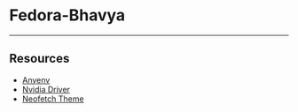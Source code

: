 # Fedora-Bhavya



--- 
## Resources
* [Anyenv](https://github.com/anyenv/anyenv)
* [Nvidia Driver](https://copr.fedorainfracloud.org/coprs/t0xic0der/nvidia-auto-installer-for-fedora/)
* [Neofetch Theme](https://github.com/Chick2D/neofetch-themes)